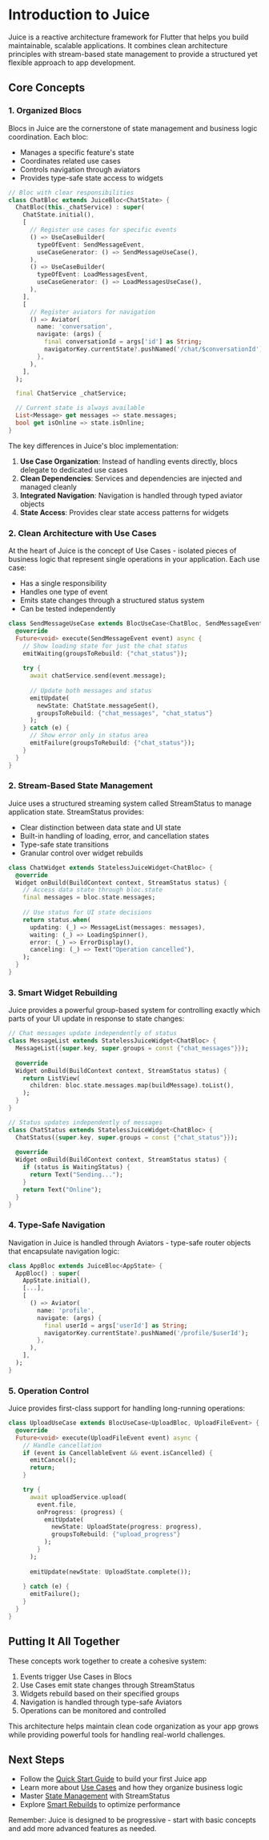 # Introduction to Juice

Juice is a reactive architecture framework for Flutter that helps you build maintainable, scalable applications. It combines clean architecture principles with stream-based state management to provide a structured yet flexible approach to app development.

## Core Concepts

### 1. Organized Blocs

Blocs in Juice are the cornerstone of state management and business logic coordination. Each bloc:

- Manages a specific feature's state
- Coordinates related use cases
- Controls navigation through aviators
- Provides type-safe state access to widgets

```dart
// Bloc with clear responsibilities
class ChatBloc extends JuiceBloc<ChatState> {
  ChatBloc(this._chatService) : super(
    ChatState.initial(),
    [
      // Register use cases for specific events
      () => UseCaseBuilder(
        typeOfEvent: SendMessageEvent,
        useCaseGenerator: () => SendMessageUseCase(),
      ),
      () => UseCaseBuilder(
        typeOfEvent: LoadMessagesEvent,
        useCaseGenerator: () => LoadMessagesUseCase(),
      ),
    ],
    [
      // Register aviators for navigation
      () => Aviator(
        name: 'conversation',
        navigate: (args) {
          final conversationId = args['id'] as String;
          navigatorKey.currentState?.pushNamed('/chat/$conversationId');
        },
      ),
    ],
  );

  final ChatService _chatService;

  // Current state is always available
  List<Message> get messages => state.messages;
  bool get isOnline => state.isOnline;
}
```

The key differences in Juice's bloc implementation:

1. **Use Case Organization**: Instead of handling events directly, blocs delegate to dedicated use cases
2. **Clean Dependencies**: Services and dependencies are injected and managed cleanly
3. **Integrated Navigation**: Navigation is handled through typed aviator objects
4. **State Access**: Provides clear state access patterns for widgets

### 2. Clean Architecture with Use Cases

At the heart of Juice is the concept of Use Cases - isolated pieces of business logic that represent single operations in your application. Each use case:

- Has a single responsibility
- Handles one type of event
- Emits state changes through a structured status system
- Can be tested independently

```dart
class SendMessageUseCase extends BlocUseCase<ChatBloc, SendMessageEvent> {
  @override
  Future<void> execute(SendMessageEvent event) async {
    // Show loading state for just the chat status
    emitWaiting(groupsToRebuild: {"chat_status"});
    
    try {
      await chatService.send(event.message);
      
      // Update both messages and status
      emitUpdate(
        newState: ChatState.messageSent(),
        groupsToRebuild: {"chat_messages", "chat_status"}
      );
    } catch (e) {
      // Show error only in status area
      emitFailure(groupsToRebuild: {"chat_status"});
    }
  }
}
```

### 2. Stream-Based State Management

Juice uses a structured streaming system called StreamStatus to manage application state. StreamStatus provides:

- Clear distinction between data state and UI state
- Built-in handling of loading, error, and cancellation states
- Type-safe state transitions
- Granular control over widget rebuilds

```dart
class ChatWidget extends StatelessJuiceWidget<ChatBloc> {
  @override
  Widget onBuild(BuildContext context, StreamStatus status) {
    // Access data state through bloc.state
    final messages = bloc.state.messages;
    
    // Use status for UI state decisions
    return status.when(
      updating: (_) => MessageList(messages: messages),
      waiting: (_) => LoadingSpinner(),
      error: (_) => ErrorDisplay(),
      canceling: (_) => Text("Operation cancelled"),
    );
  }
}
```

### 3. Smart Widget Rebuilding

Juice provides a powerful group-based system for controlling exactly which parts of your UI update in response to state changes:

```dart
// Chat messages update independently of status
class MessageList extends StatelessJuiceWidget<ChatBloc> {
  MessageList({super.key, super.groups = const {"chat_messages"}});
  
  @override
  Widget onBuild(BuildContext context, StreamStatus status) {
    return ListView(
      children: bloc.state.messages.map(buildMessage).toList(),
    );
  }
}

// Status updates independently of messages
class ChatStatus extends StatelessJuiceWidget<ChatBloc> {
  ChatStatus({super.key, super.groups = const {"chat_status"}});
  
  @override
  Widget onBuild(BuildContext context, StreamStatus status) {
    if (status is WaitingStatus) {
      return Text("Sending...");
    }
    return Text("Online");
  }
}
```

### 4. Type-Safe Navigation

Navigation in Juice is handled through Aviators - type-safe router objects that encapsulate navigation logic:

```dart
class AppBloc extends JuiceBloc<AppState> {
  AppBloc() : super(
    AppState.initial(),
    [...],
    [
      () => Aviator(
        name: 'profile',
        navigate: (args) {
          final userId = args['userId'] as String;
          navigatorKey.currentState?.pushNamed('/profile/$userId');
        },
      ),
    ],
  );
}
```

### 5. Operation Control

Juice provides first-class support for handling long-running operations:

```dart
class UploadUseCase extends BlocUseCase<UploadBloc, UploadFileEvent> {
  @override
  Future<void> execute(UploadFileEvent event) async {
    // Handle cancellation
    if (event is CancellableEvent && event.isCancelled) {
      emitCancel();
      return;
    }

    try {
      await uploadService.upload(
        event.file,
        onProgress: (progress) {
          emitUpdate(
            newState: UploadState(progress: progress),
            groupsToRebuild: {"upload_progress"}
          );
        }
      );
      
      emitUpdate(newState: UploadState.complete());
      
    } catch (e) {
      emitFailure();
    }
  }
}
```

## Putting It All Together

These concepts work together to create a cohesive system:

1. Events trigger Use Cases in Blocs
2. Use Cases emit state changes through StreamStatus
3. Widgets rebuild based on their specified groups
4. Navigation is handled through type-safe Aviators
5. Operations can be monitored and controlled

This architecture helps maintain clean code organization as your app grows while providing powerful tools for handling real-world challenges.

## Next Steps

- Follow the [Quick Start Guide](../guides/getting-started/quick-start) to build your first Juice app
- Learn more about [Use Cases](concepts/use-cases) and how they organize business logic
- Master [State Management](concepts/state-management) with StreamStatus
- Explore [Smart Rebuilds](concepts/group-rebuilds) to optimize performance

Remember: Juice is designed to be progressive - start with basic concepts and add more advanced features as needed.